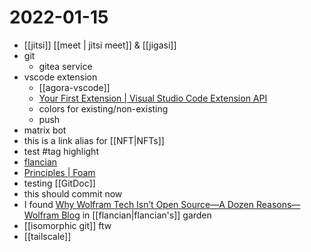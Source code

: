 # 2022-01-15
- [[jitsi]] [[meet | jitsi meet]] & [[jigasi]]
- git
  - gitea service
- vscode extension
	- [[agora-vscode]]
	- [Your First Extension | Visual Studio Code Extension
API](https://code.visualstudio.com/api/get-started/your-first-extension)
	- colors for existing/non-existing
	- push
- matrix bot
- this is a link alias for [[NFT|NFTs]]
- test #tag highlight
- [flancian](https://anagora.org/flancian)
- [Principles | Foam](https://foambubble.github.io/foam/principles)
- testing [[GitDoc]]
- this should commit now
- I found [Why Wolfram Tech Isn’t Open Source—A Dozen Reasons—Wolfram Blog](https://blog.wolfram.com/2019/04/02/why-wolfram-tech-isnt-open-source-a-dozen-reasons/) in [[flancian|flancian's]] garden
- [[isomorphic git]] ftw
- [[tailscale]]